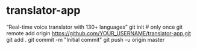 # translator-app
“Real-time voice translator with 130+ languages”
git init  # only once
git remote add origin https://github.com/YOUR_USERNAME/translator-app.git
git add .
git commit -m "Initial commit"
git push -u origin master
